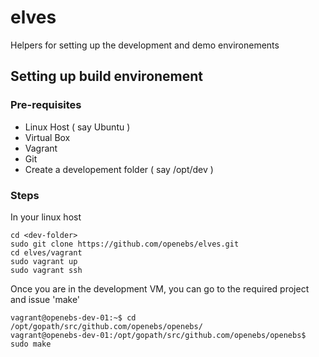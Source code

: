 # elves
Helpers for setting up the development and demo environements

## Setting up build environement

### Pre-requisites
- Linux Host ( say Ubuntu )
- Virtual Box 
- Vagrant
- Git
- Create a developement folder ( say /opt/dev )

### Steps
In your linux host

```
cd <dev-folder>
sudo git clone https://github.com/openebs/elves.git
cd elves/vagrant
sudo vagrant up
sudo vagrant ssh
```
Once you are in the development VM, you can go to the required project and issue 'make'

```
vagrant@openebs-dev-01:~$ cd /opt/gopath/src/github.com/openebs/openebs/
vagrant@openebs-dev-01:/opt/gopath/src/github.com/openebs/openebs$ sudo make
```
